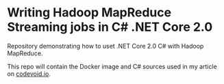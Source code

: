 # Writing Hadoop MapReduce Streaming jobs in C# .NET Core 2.0

Repository demonstrating how to uset .NET Core 2.0 C# with Hadoop MapReduce.

This repo will contain the Docker image and C# sources used in my article on [codevoid.io](https://codevoid.io).
